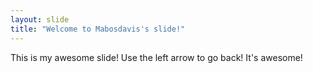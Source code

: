 ```yaml
---
layout: slide
title: "Welcome to Mabosdavis's slide!"
---
```

This is my awesome slide!
Use the left arrow to go back! It's awesome!
